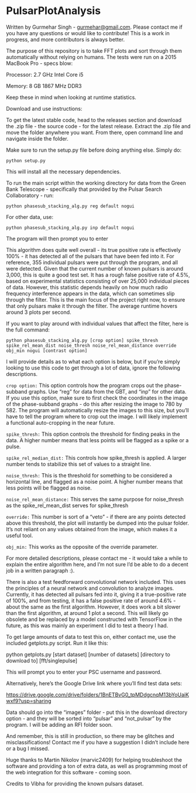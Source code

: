 # PulsarPlotAnalysis

Written by Gurmehar Singh - gurmehar@gmail.com. Please contact me if you have any questions or would like to contribute!
This is a work in progress, and more contributors is always better.

The purpose of this repository is to take FFT plots and sort through them automatically
without relying on humans. The tests were run on a 2015 MacBook Pro - specs blow:

Processor: 2.7 GHz Intel Core i5

Memory: 8 GB 1867 MHz DDR3 

Keep these in mind when looking at runtime statistics.

Download and use instructions:

To get the latest stable code, head to the releases section and download the .zip file - the source code - for the latest
release. Extract the .zip file and move the folder anywhere you want. From there, open command line and navigate inside the folder.

Make sure to run the setup.py file before doing anything else. Simply do:

```python setup.py```

This will install all the necessary dependencies.

To run the main script within the working directory for data from the Green Bank Telescope - specifically that provided by the Pulsar Search Collaboratory - run:

```python phasesub_stacking_alg.py reg default nogui```

For other data, use:

```python phasesub_stacking_alg.py inp default nogui```

The program will then prompt you to enter

This algorithm does quite well overall - its true positive rate is effectively 100% - it has detected all of the pulsars that have been fed into it. For reference,
355 individual pulsars were put through the program, and all were detected. Given that the current number of known pulsars is around 3,000, this is quite a good
test set. It has a rough false positive rate of 4.5%, based on experimental statistics consisting of over 25,000 individual pieces of data. However, this statistic
depends heavily on how much radio frequency interference appears in the data, which can sometimes slip through the filter. This is the main focus of the project right now,
to ensure that only pulsars make it through the filter. The average runtime hovers around 3 plots per second.

If you want to play around with individual values that affect the filter, here is the full command:

```python phasesub_stacking_alg.py [crop option] spike_thresh spike_rel_mean_dist noise_thresh noise_rel_mean_distance override obj_min nogui [contrast option]```

I will provide details as to what each option is below, but if you’re simply looking to use this code to get through a lot of data, ignore the following descriptions.

```crop option:```
This option controls how the program crops out the phase-subband graphs. Use “reg” for data from the GBT, and “inp” for other data. If you
use this option, make sure to first check the coordinates in the image of the phase-subband graphs - do this after resizing the image to
780 by 582. The program will automatically resize the images to this size, but you’ll have to tell the program where to crop out the image.
I will likely implement a functional auto-cropping in the near future.

```spike_thresh:```
This option controls the threshold for finding peaks in the data. A higher number means that less points will be flagged as 
a spike or a pulse.

```spike_rel_median_dist:```
This controls how spike_thresh is applied. A larger number tends to stabilize this set of values to a straight line.

```noise_thresh:```
This is the threshold for something to be considered a horizontal line, and flagged as a noise point. A higher number means that
less points will be flagged as noise.

```noise_rel_mean_distance:```
This serves the same purpose for noise_thresh as the spike_rel_mean_dist serves for spike_thresh

```override:```
This number is sort of a “veto” - if there are any points detected above this threshold, the plot will instantly be dumped into the
pulsar folder. It’s not reliant on any values obtained from the image, which makes it a useful tool.

```obj_min:```
This works as the opposite of the override parameter.

For more detailed descriptions, please contact me - it would take a while to explain the entire algorithm here, and I’m not sure I’d be able
to do a decent job in a written paragraph :).

There is also a test feedforward convolutional network included. This uses the principles of a neural network and convolution to analyze
images. Currently, it has detected all pulsars fed into it, giving it a true-positive rate of 100%, and from testing, it has a false positive
rate of around 4.6% - about the same as the first algorithm. However, it does work a bit slower than the first algorithm, at around 1 plot a 
second. This will likely go obsolete and be replaced by a model constructed with TensorFlow in the future, as this was mainly an experiment
I did to test a theory I had.

To get large amounts of data to test this on, either contact me, use the included getplots.py script. Run it like this:

python getplots.py [start dataset] [number of datasets] [directory to download to] [fft/singlepulse]

This will prompt you to enter your PSC username and password.

Alternatively, here’s the Google Drive link where you’ll find test data sets:

https://drive.google.com/drive/folders/1BnETBvG0_tpMDdgcnqM13bYoUaiKwxf9?usp=sharing

Data should go into the “images” folder - put this in the download directory option - and they will be sorted into “pulsar” and “not_pulsar” by the program.
I will be adding an RFI folder soon.

And remember, this is still in production, so there may be glitches and misclassifications! Contact me if you have a suggestion
I didn’t include here or a bug I missed.

Huge thanks to Martin Nikolov (marvic2409) for helping troubleshoot the software and providing a ton of extra data, as well as programming most of the web integration for 
this software - coming soon.

Credits to Vibha for providing the known pulsars dataset.